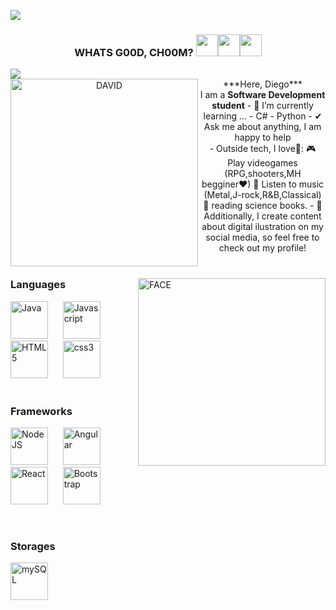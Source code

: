 <img src="https://user-images.githubusercontent.com/73097560/115834477-dbab4500-a447-11eb-908a-139a6edaec5c.gif"><br>
<h3 align="center"><b> WHATS G00D, CH00M? </b><img src="https://emoji.slack-edge.com/T0172CCPGUW/party-blob/d7253707fa13e9ee.gif" width="35"><img src="https://emoji.slack-edge.com/T0172CCPGUW/party-blob/d7253707fa13e9ee.gif" width="35"><img src="https://emoji.slack-edge.com/T0172CCPGUW/party-blob/d7253707fa13e9ee.gif" width="35"></h3>

<img src="https://user-images.githubusercontent.com/73097560/115834477-dbab4500-a447-11eb-908a-139a6edaec5c.gif">

<div align="center" width="100">
<img align="left" width=300px alt="DAVID" src="https://media.tenor.com/I6eTnjTjfbsAAAAj/shocked-david-martinez.gif" />
***Here, Diego***

<div>
I am a <b>Software Development student</b> 
- 🌱 I’m currently learning ...
  - C#
  - Python
- ✔ Ask me about anything, I am happy to help<br>
- Outside tech, I love💜:
  🎮 Play videogames (RPG,shooters,MH begginer♥)
  🎵 Listen to music (Metal,J-rock,R&B,Classical)
  📖 reading science books.
- 👾 Additionally, I create content about digital ilustration on my social media, so feel free to check out my profile!
</div>
</div>

  <br>

<div>
  
<img align="right" width=300px alt="FACE" src="https://media.giphy.com/media/CVtNe84hhYF9u/giphy.gif" />

<h3>Languages</h3>
<div>
  <img
    src="https://cdn.jsdelivr.net/gh/devicons/devicon@latest/icons/java/java-original-wordmark.svg"
    width="60px"
    alt="Java">
    &nbsp;&nbsp;&nbsp;&nbsp;
  <img
    src="https://cdn.jsdelivr.net/gh/devicons/devicon@latest/icons/javascript/javascript-original.svg"
    width="60px"
    alt="Javascript">
    &nbsp;&nbsp;&nbsp;&nbsp;
  <img
    src="https://cdn.jsdelivr.net/gh/devicons/devicon@latest/icons/html5/html5-original-wordmark.svg"
    width="60px"
    alt="HTML5">
    &nbsp;&nbsp;&nbsp;&nbsp;
  <img
    src="https://cdn.jsdelivr.net/gh/devicons/devicon@latest/icons/css3/css3-original-wordmark.svg"
    width="60px"
    alt="css3">
    &nbsp;&nbsp;&nbsp;&nbsp;
  </div>
  </br>
  <h3>Frameworks</h3>
  <div>

  <img
    src="https://cdn.jsdelivr.net/gh/devicons/devicon@latest/icons/nodejs/nodejs-original-wordmark.svg"
    width="60px"
    alt="NodeJS">
    &nbsp;&nbsp;&nbsp;&nbsp;
  <img
    src="https://cdn.jsdelivr.net/gh/devicons/devicon@latest/icons/angularjs/angularjs-original.svg"
    width="60px"
    alt="Angular">
    &nbsp;&nbsp;&nbsp;&nbsp;
  <img
    src="https://cdn.jsdelivr.net/gh/devicons/devicon@latest/icons/react/react-original-wordmark.svg"
    width="60px"
    alt="React">
    &nbsp;&nbsp;&nbsp;&nbsp;
  <img
    src="https://cdn.jsdelivr.net/gh/devicons/devicon@latest/icons/bootstrap/bootstrap-plain-wordmark.svg"
    width="60px"
    alt="Bootstrap">
    &nbsp;&nbsp;&nbsp;&nbsp;
  </div>
  
  <!-- Storages -->
  </br>
  <h3>Storages</h3>
  
  <img
    src="https://cdn.jsdelivr.net/gh/devicons/devicon@latest/icons/postgresql/postgresql-original-wordmark.svg"
    width="60px"
    alt="mySQL">
    &nbsp;&nbsp;&nbsp;&nbsp;

  </div>
